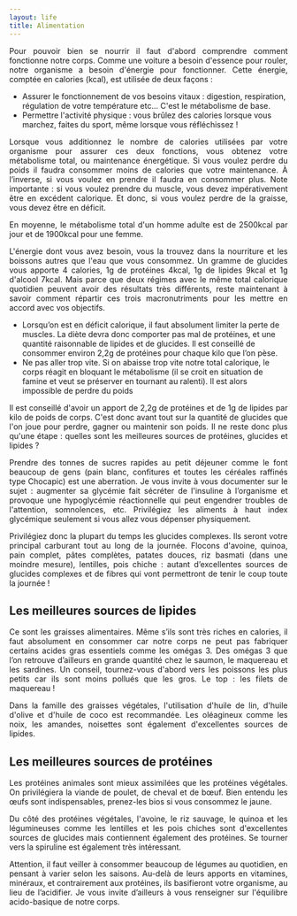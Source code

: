 ```yaml
---
layout: life
title: Alimentation
---
```


<p style="text-align: justify;">
  Pour pouvoir bien se nourrir il faut d'abord comprendre comment fonctionne notre corps. Comme une voiture a besoin d'essence pour rouler, notre organisme a besoin d'énergie pour fonctionner. Cette énergie, comptée en calories (kcal), est utilisée de deux façons :
</p>

<ul>
  <li>Assurer le fonctionnement de vos besoins vitaux : digestion, respiration, régulation de votre température etc... C'est le métabolisme de base.</li>
  <li>Permettre l'activité physique : vous brûlez des calories lorsque vous marchez, faites du sport, même lorsque vous réfléchissez !</li>
</ul>

<p style="text-align: justify;">
  Lorsque vous additionnez le nombre de calories utilisées par votre organisme pour assurer ces deux fonctions, vous obtenez votre métabolisme total, ou maintenance énergétique. Si vous voulez perdre du poids il faudra consommer moins de calories que votre maintenance. À l’inverse, si vous voulez en prendre il faudra en consommer plus. Note importante : si vous voulez prendre du muscle, vous devez impérativement être en excédent calorique. Et donc, si vous voulez perdre de la graisse, vous devez être en déficit.
</p>

<p style="text-align: justify;">
  En moyenne, le métabolisme total d'un homme adulte est de 2500kcal par jour et de 1900kcal pour une femme.
</p>

<p style="text-align: justify;">
  L'énergie dont vous avez besoin, vous la trouvez dans la nourriture et les boissons autres que l'eau que vous consommez. Un gramme de glucides vous apporte 4 calories, 1g de protéines 4kcal, 1g de lipides 9kcal et 1g d'alcool 7kcal. Mais parce que deux régimes avec le même total calorique quotidien peuvent avoir des résultats très différents, reste maintenant à savoir comment répartir ces trois macronutriments pour les mettre en accord avec vos objectifs.
</p>

<ul>
  <li>
    Lorsqu’on est en déficit calorique, il faut absolument limiter la perte de muscles. La diète devra donc comporter pas mal de protéines, et une quantité raisonnable de lipides et de glucides. Il est conseillé de consommer environ 2,2g de protéines pour chaque kilo que l’on pèse.
  </li>
  <li>
    Ne pas aller trop vite. Si on abaisse trop vite notre total calorique, le corps réagit en bloquant le métabolisme (il se croit en situation de famine et veut se préserver en tournant au ralenti). Il est alors impossible de perdre du poids
  </li>
</ul>

<p style="text-align: justify;">
  Il est conseillé d'avoir un apport de 2,2g de protéines et de 1g de lipides par kilo de poids de corps. C'est donc avant tout sur la quantité de glucides que l'on joue pour perdre, gagner ou maintenir son poids. Il ne reste donc plus qu'une étape : quelles sont les meilleures sources de protéines, glucides et lipides ?
</p>

<p style="text-align: justify;">
  Prendre des tonnes de sucres rapides au petit déjeuner comme le font beaucoup de gens (pain blanc, confitures et toutes les céréales raffinés type Chocapic) est une aberration. Je vous invite à vous documenter sur le sujet : augmenter sa glycémie fait sécréter de l'insuline à l’organisme et provoque une hypoglycémie réactionnelle qui peut engendrer troubles de l'attention, somnolences, etc. Privilégiez les aliments à haut index glycémique seulement si vous allez vous dépenser physiquement.
</p>

<p style="text-align: justify;">
  Privilégiez donc la plupart du temps les glucides complexes. Ils seront votre principal carburant tout au long de la journée. Flocons d'avoine, quinoa, pain complet, pâtes complètes, patates douces, riz basmati (dans une moindre mesure), lentilles, pois chiche : autant d’excellentes sources de glucides complexes et de fibres qui vont permettront de tenir le coup toute la journée !
</p>

<h2>Les meilleures sources de lipides</h2>

<p style="text-align: justify;">
  Ce sont les graisses alimentaires. Même s’ils sont très riches en calories, il faut absolument en consommer car notre corps ne peut pas fabriquer certains acides gras essentiels comme les omégas 3. Des omégas 3 que l’on retrouve d’ailleurs en grande quantité chez le saumon, le maquereau et les sardines. Un conseil, tournez-vous d'abord vers les poissons les plus petits car ils sont moins pollués que les gros. Le top : les filets de maquereau !
</p>

<p style="text-align: justify;">
  Dans la famille des graisses végétales, l'utilisation d'huile de lin, d'huile d'olive et d'huile de coco est recommandée. Les oléagineux comme les noix, les amandes, noisettes sont également d'excellentes sources de lipides.
</p>

<h2>Les meilleures sources de protéines</h2>

<p style="text-align: justify;">
Les protéines animales sont mieux assimilées que les protéines végétales. On privilégiera la viande de poulet, de cheval et de bœuf. Bien entendu les œufs sont indispensables, prenez-les bios si vous consommez le jaune.
</p>

<p style="text-align: justify;">
Du côté des protéines végétales, l'avoine, le riz sauvage, le quinoa et les légumineuses comme les lentilles et les pois chiches sont d'excellentes sources de glucides mais contiennent également des protéines. Se tourner vers la spiruline est également très intéressant.
</p>

<p style="text-align: justify;">
Attention, il faut veiller à consommer beaucoup de légumes au quotidien, en pensant à varier selon les saisons. Au-delà de leurs apports en vitamines, minéraux, et contrairement aux protéines, ils basifieront votre organisme, au lieu de l’acidifier. Je vous invite d’ailleurs à vous renseigner sur l'équilibre acido-basique de notre corps.
</p>

